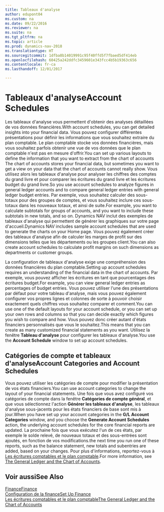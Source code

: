 ```yaml
---
title: Tableaux d'analyse
author: edupont04
ms.custom: na
ms.date: 09/22/2016
ms.reviewer: na
ms.suite: na
ms.tgt_pltfrm: na
ms.topic: article
ms.prod: dynamics-nav-2018
ms.translationtype: HT
ms.sourcegitcommit: 1dfba8b14019991c95f40ffd5f7fbaed5df414eb
ms.openlocfilehash: 60425a242ddfc3459601e343fcc4b5b19363c656
ms.contentlocale: fr-ca
ms.lasthandoff: 12/01/2017

---
```


# <a name="account-schedules"></a><span data-ttu-id="4aeb1-102">Tableaux d'analyse</span><span class="sxs-lookup"><span data-stu-id="4aeb1-102">Account Schedules</span></span>
<span data-ttu-id="4aeb1-103">Les tableaux d'analyse vous permettent d'obtenir des analyses détaillées de vos données financières.</span><span class="sxs-lookup"><span data-stu-id="4aeb1-103">With account schedules, you can get detailed insights into your financial data.</span></span> <span data-ttu-id="4aeb1-104">Vous pouvez configurer différentes présentations pour définir les informations que vous souhaitez extraire du plan comptable. Le plan comptable stocke vos données financières, mais vous souhaitez parfois obtenir une vue de vos données que le plan comptable n'est pas en mesure d'offrir.</span><span class="sxs-lookup"><span data-stu-id="4aeb1-104">You can set up various layouts to define the information that you want to extract from the chart of accounts The chart of accounts stores your financial data, but sometimes you want to get a view on your data that the chart of accounts cannot really show.</span></span> <span data-ttu-id="4aeb1-105">Vous utilisez alors les tableaux d'analyse pour analyser les chiffres des comptes du grand livre et pour comparer les écritures du grand livre et les écritures budget du grand livre.</span><span class="sxs-lookup"><span data-stu-id="4aeb1-105">So you use account schedules to analyze figures in general ledger accounts and to compare general ledger entries with general ledger budget entries.</span></span>
<span data-ttu-id="4aeb1-106">Par exemple, vous souhaitez calculer des sous-totaux pour des groupes de comptes, et vous souhaitez inclure ces sous-totaux dans les nouveaux totaux, et ainsi de suite.</span><span class="sxs-lookup"><span data-stu-id="4aeb1-106">For example, you want to calculate subtotals for groups of accounts, and you want to include these subtotals in new totals, and so on.</span></span>
<span data-ttu-id="4aeb1-107">Dynamics NAV inclut des exemples de tableaux d'analyse qui permettent de générer les graphiques sur votre page d'accueil.</span><span class="sxs-lookup"><span data-stu-id="4aeb1-107">Dynamics NAV includes sample account schedules that are used to generate the charts on your Home page.</span></span> <span data-ttu-id="4aeb1-108">Vous pouvez également créer des tableaux d'analyse afin de calculer les marges de profit sur des dimensions telles que les départements ou les groupes client.</span><span class="sxs-lookup"><span data-stu-id="4aeb1-108">You can also create account schedules to calculate profit margins on such dimensions as departments or customer groups.</span></span>  

<span data-ttu-id="4aeb1-109">La configuration de tableaux d'analyse exige une compréhension des données financières du plan comptable.</span><span class="sxs-lookup"><span data-stu-id="4aeb1-109">Setting up account schedules requires an understanding of the financial data in the chart of accounts.</span></span>
<span data-ttu-id="4aeb1-110">Par exemple, vous pouvez afficher les écritures en tant que pourcentages des écritures budget.</span><span class="sxs-lookup"><span data-stu-id="4aeb1-110">For example, you can view general ledger entries as percentages of budget entries.</span></span>
<span data-ttu-id="4aeb1-111">Vous pouvez utiliser l'une des présentations par défaut pour votre tableau d'analyse, mais vous pouvez également configurer vos propres lignes et colonnes de sorte à pouvoir choisir exactement quels chiffres vous souhaitez comparer et comment.</span><span class="sxs-lookup"><span data-stu-id="4aeb1-111">You can use one of the default layouts for your account schedule, or you can set up your own rows and columns so that you can decide exactly which figures you wish to compare and how.</span></span>
<span data-ttu-id="4aeb1-112">Vous pouvez donc créer autant d'états financiers personnalisés que vous le souhaitez.</span><span class="sxs-lookup"><span data-stu-id="4aeb1-112">This means that you can create as many customized financial statements as you want.</span></span> <span data-ttu-id="4aeb1-113">Utilisez la fenêtre **Tableau d'analyse** pour configurer les tableaux d'analyse.</span><span class="sxs-lookup"><span data-stu-id="4aeb1-113">You use the **Account Schedule** window to set up account schedules.</span></span>  

## <a name="account-categories-and-account-schedules"></a><span data-ttu-id="4aeb1-114">Catégories de compte et tableaux d'analyse</span><span class="sxs-lookup"><span data-stu-id="4aeb1-114">Account Categories and Account Schedules</span></span>
<span data-ttu-id="4aeb1-115">Vous pouvez utiliser les catégories de compte pour modifier la présentation de vos états financiers.</span><span class="sxs-lookup"><span data-stu-id="4aeb1-115">You can use account categories to change the layout of your financial statements.</span></span> <span data-ttu-id="4aeb1-116">Une fois que vous avez configuré vos catégories de compte dans la fenêtre **Catégories de compte général**, et que vous sélectionnez l'action **Générer les tableaux d'analyse**, les tableaux d'analyse sous-jacents pour les états financiers de base sont mis à jour.</span><span class="sxs-lookup"><span data-stu-id="4aeb1-116">When you have set up your account categories in the **G/L Account Categories** window, and you choose the **Generate Account Schedules** action, the underlying account schedules for the core financial reports are updated.</span></span> <span data-ttu-id="4aeb1-117">La prochaine fois que vous exécutez l'un de ces états, par exemple le solde relevé, de nouveaux totaux et des sous-entrées sont ajoutés, en fonction de vos modifications.</span><span class="sxs-lookup"><span data-stu-id="4aeb1-117">the next time you run one of these reports, such as the balance statement, new totals and subentries are added, based on your changes.</span></span> <span data-ttu-id="4aeb1-118">Pour plus d'informations, reportez-vous à [Les écritures comptables et le plan comptable](finance-general-ledger.md).</span><span class="sxs-lookup"><span data-stu-id="4aeb1-118">For more information, see [The General Ledger and the Chart of Accounts](finance-general-ledger.md).</span></span>    
## <a name="see-also"></a><span data-ttu-id="4aeb1-119">Voir aussi</span><span class="sxs-lookup"><span data-stu-id="4aeb1-119">See Also</span></span>
[<span data-ttu-id="4aeb1-120">Finance</span><span class="sxs-lookup"><span data-stu-id="4aeb1-120">Finance</span></span>](finance.md)  
[<span data-ttu-id="4aeb1-121">Configuration de la finance</span><span class="sxs-lookup"><span data-stu-id="4aeb1-121">Set Up Finance</span></span>](finance-setup-finance.md)  
[<span data-ttu-id="4aeb1-122">Les écritures comptables et le plan comptable</span><span class="sxs-lookup"><span data-stu-id="4aeb1-122">The General Ledger and the Chart of Accounts</span></span>](finance-general-ledger.md)  


